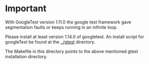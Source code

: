 # Important

With GoogleTest version 1.11.0 the google test framework gave segmentation faults or keeps running in an infinite loop.

Please install at least version 1.14.0 of googletest.
An install script for googleTest be found at the [../gtest](../gtest) directory.

The Makefile in this directory points to the above mentioned gtest installation directory.